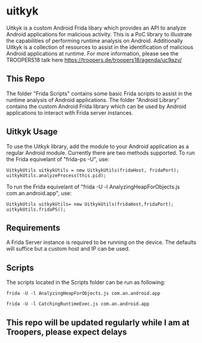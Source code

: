 # uitkyk
Uitkyk is a custom Android Frida libary which provides an API to analyze Android applications for malicious activity. This is a PoC library to illustrate the capabilities of performing runtime analysis on Android. Additionally Uitkyk is a collection of resources to assist in the identification of malicious Android applications at runtime. For more information, please see the TROOPERS18 talk here https://troopers.de/troopers18/agenda/uc9azv/

## This Repo
The folder "Frida Scripts" contains some basic Frida scripts to assist in the runtime analysis of Android applications.
The folder "Android Library" contains the custom Android Frida library which can be used by Android applications to interact with Frida server instances.

## Uitkyk Usage
To use the Uitkyk library, add the module to your Android application as a regular Android module. Currently there are two methods supported. To run the Frida equivelant of "frida-ps -U", use:

```
UitkykUtils uitkykUtils = new UitkykUtils(fridaHost, fridaPort);
uitkykUtils.analyzeProcess(this.pid);
```

To run the Frida equivelant of "frida -U -l AnalyzingHeapForObjects.js com.an.android.app", use:
```
UitkykUtils uitkykUtils= new UitkykUtils(fridaHost,fridaPort);
uitkykUtils.fridaPS();
```

## Requirements
A Frida Server instance is required to be running on the device. The defaults will suffice but a custom host and IP can be used.

## Scripts
The scripts located in the Scripts folder can be run as following:

```
frida -U -l AnalyzingHeapForObjects.js com.an.android.app
```

```
frida -U -l CatchingRuntimeExec.js com.an.android.app
```

## This repo will be updated regularly while I am at Troopers, please expect delays
